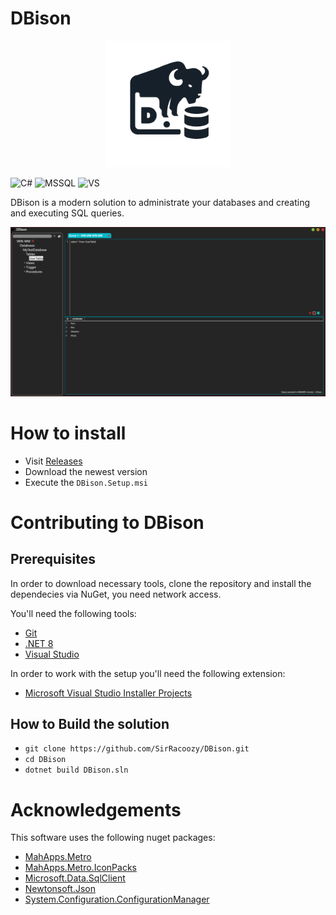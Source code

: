 # DBison

<p align="center">
<kdb>
<img src="https://github.com/SirRacoozy/DBison/blob/master/Images/DBison_Logo.png" width=200 style="border: 1px solid white"/>
</kdb>
</p>

![C#](https://img.shields.io/badge/c%23-%23239120.svg?style=for-the-badge&logo=c-sharp&logoColor=white)
![MSSQL](https://img.shields.io/badge/Microsoft_SQL_Server-CC2927?style=for-the-badge&logo=microsoft-sql-server&logoColor=white)
![VS](https://img.shields.io/badge/Visual_Studio-5C2D91?style=for-the-badge&logo=visual%20studio&logoColor=white)


DBison is a modern solution to administrate your databases and creating and executing SQL queries.

<p align="center">
<img src="https://github.com/SirRacoozy/DBison/blob/master/Images/DBison_MainWindow.png">
</p>

# How to install
- Visit [Releases](https://github.com/SirRacoozy/DBison/releases)
- Download the newest version
- Execute the `DBison.Setup.msi`

# Contributing to DBison

## Prerequisites
In order to download necessary tools, clone the repository and install the dependecies via NuGet, you need network access.

You'll need the following tools:
- [Git](https://git-scm.com/)
- [.NET 8](https://dotnet.microsoft.com/en-us/download/dotnet/8.0)
- [Visual Studio](https://visualstudio.microsoft.com/)

In order to work with the setup you'll need the following extension:
- [Microsoft Visual Studio Installer Projects](https://marketplace.visualstudio.com/items?itemName=VisualStudioClient.MicrosoftVisualStudio2022InstallerProjects)

## How to Build the solution

- `git clone https://github.com/SirRacoozy/DBison.git`
- `cd DBison`
- `dotnet build DBison.sln`

# Acknowledgements
This software uses the following nuget packages:

- [MahApps.Metro](https://www.nuget.org/packages/MahApps.Metro)
- [MahApps.Metro.IconPacks](https://www.nuget.org/packages/MahApps.Metro.IconPacks)
- [Microsoft.Data.SqlClient](https://www.nuget.org/packages/Microsoft.Data.SqlClient)
- [Newtonsoft.Json](https://www.nuget.org/packages/Newtonsoft.Json)
- [System.Configuration.ConfigurationManager](https://www.nuget.org/packages/System.Configuration.ConfigurationManager)
